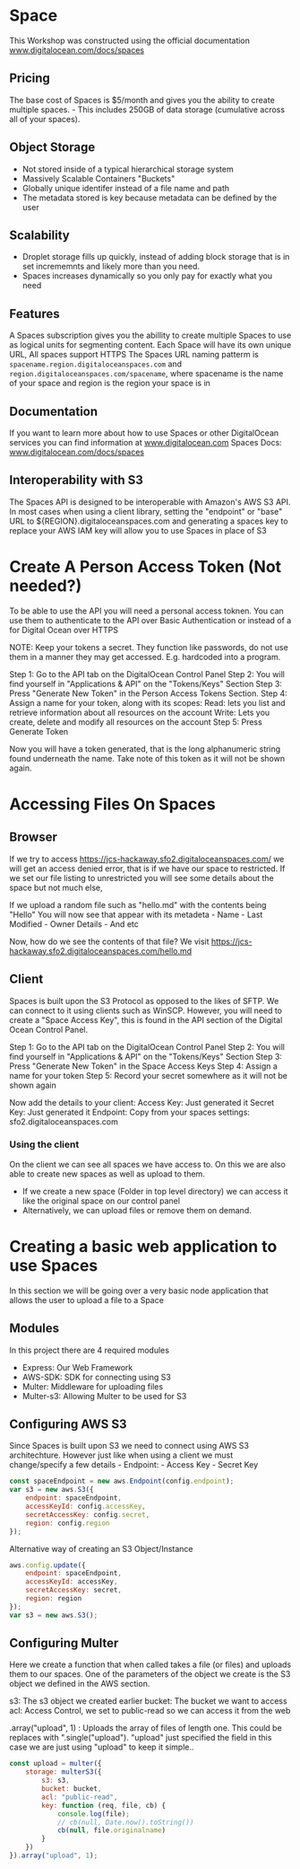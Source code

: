 # Space
This Workshop was constructed using the official documentation www.digitalocean.com/docs/spaces

## Pricing
The base cost of Spaces is $5/month and gives you the ability to create multiple spaces. 
    - This includes 250GB of data storage (cumulative across all of your spaces).

## Object Storage
- Not stored inside of a typical hierarchical storage system
- Massively Scalable Containers "Buckets"
- Globally unique identifer instead of a file name and path
- The metadata stored is key because metadata can be defined by the user

## Scalability
- Droplet storage fills up quickly, instead of adding block storage that is in set incrememnts and likely more than you need.
- Spaces increases dynamically so you only pay for exactly what you need


## Features
A Spaces subscription gives you the abillity to create multiple Spaces to use as logical units for segmenting content. Each Space will have its own unique URL, All spaces support HTTPS
The Spaces URL naming patterm is `spacename.region.digitaloceanspaces.com` and `region.digitaloceanspaces.com/spacename`, where spacename is the name of your space and region is the region your space is in

## Documentation
If you want to learn more about how to use Spaces or other DigitalOcean services you can find information at www.digitalocean.com
Spaces Docs: www.digitalocean.com/docs/spaces

## Interoperability with S3
The Spaces API is designed to be interoperable with Amazon's AWS S3 API.
In most cases when using a client library, setting the "endpoint" or "base" URL to ${REGION}.digitaloceanspaces.com and generating a spaces key to replace your AWS IAM key will allow you to use Spaces in place of S3

# Create A Person Access Token (Not needed?)
To be able to use the API you will need a personal access toknen.
You can use them to authenticate to the API over Basic Authentication or instead of a for Digital Ocean over HTTPS

NOTE: Keep your tokens a secret. They function like passwords, do not use them in a manner they may get accessed. E.g. hardcoded into a program.

Step 1: Go to the API tab on the DigitalOcean Control Panel
Step 2: You will find yourself in "Applications & API" on the "Tokens/Keys" Section
Step 3: Press "Generate New Token" in the Person Access Tokens Section.
Step 4: Assign a name for your token, along with its scopes:
    Read: lets you list and retrieve information about all resources on the account
    Write: Lets you create, delete and modify all resources on the account
Step 5: Press Generate Token

Now you will have a token generated, that is the long alphanumeric string found underneath the name.
Take note of this token as it will not be shown again.

# Accessing Files On Spaces
## Browser
If we try to access  https://jcs-hackaway.sfo2.digitaloceanspaces.com/ we will get an access denied error, that is if we have our space to restricted.
If we set our file listing to unrestricted you will see some details about the space but not much else,

If we upload a random file such as "hello.md" with the contents being "Hello" You will now see that appear with its metadeta
    - Name
    - Last Modified
    - Owner Details
    - And etc

Now, how do we see the contents of that file? We visit
 https://jcs-hackaway.sfo2.digitaloceanspaces.com/hello.md

 ## Client
 Spaces is built upon the S3 Protocol as opposed to the likes of SFTP.
 We can connect to it using clients such as WinSCP. However, you will need to create a "Space Access Key", this is found in the API section of the Digital Ocean Control Panel.

Step 1: Go to the API tab on the DigitalOcean Control Panel
Step 2: You will find yourself in "Applications & API" on the "Tokens/Keys" Section
Step 3: Press "Generate New Token" in the Space Access Keys
Step 4: Assign a name for your token
Step 5: Record your secret somewhere as it will not be shown again

Now add the details to your client:
 Access Key: Just generated it
 Secret Key: Just generated it
 Endpoint: Copy from your spaces settings: sfo2.digitaloceanspaces.com


### Using the client
On the client we can see all spaces we have access to. On this we are also able to create new spaces as well as upload to them.
- If we create a new space (Folder in top level directory) we can access it like the original space on our control panel
- Alternatively, we can upload files or remove them on demand.

# Creating a basic web application to use Spaces
In this section we will be going over a very basic node application that allows the user to upload a file to a Space

## Modules
In this project there are 4 required modules
  -  Express: Our Web Framework
  -  AWS-SDK: SDK for connecting using S3
  -  Multer: Middleware for uploading files
  -  Multer-s3: Allowing Multer to be used for S3

## Configuring AWS S3
Since Spaces is built upon S3 we need to connect using AWS S3 architechture. However just like when using a client we must change/specify a few details
    - Endpoint: 
    - Access Key
    - Secret Key

```js
const spaceEndpoint = new aws.Endpoint(config.endpoint);
var s3 = new aws.S3({
    endpoint: spaceEndpoint,
    accessKeyId: config.accessKey,
    secretAccessKey: config.secret,
    region: config.region
});
```

Alternative way of creating an S3 Object/Instance
```js
aws.config.update({
    endpoint: spaceEndpoint,
    accessKeyId: accessKey,
    secretAccessKey: secret,
    region: region
});
var s3 = new aws.S3();
```

## Configuring Multer
Here we create a function that when called takes a file (or files) and uploads them to our spaces. One of the parameters of the object we create is the S3 object we defined in the AWS section.

s3: The s3 object we created earlier
bucket: The bucket we want to access
acl: Access Control, we set to public-read so we can access it from the web

.array("upload", 1) : Uploads the array of files of length one. This could be replaces with ".single("upload"). 
"upload" just specified the field in this case we are just using "upload" to keep it simple..

```js
const upload = multer({
    storage: multerS3({
        s3: s3,
        bucket: bucket,
        acl: "public-read",
        key: function (req, file, cb) {
            console.log(file);
            // cb(null, Date.now().toString())
            cb(null, file.originalname)
        }
    })
}).array("upload", 1);
```

